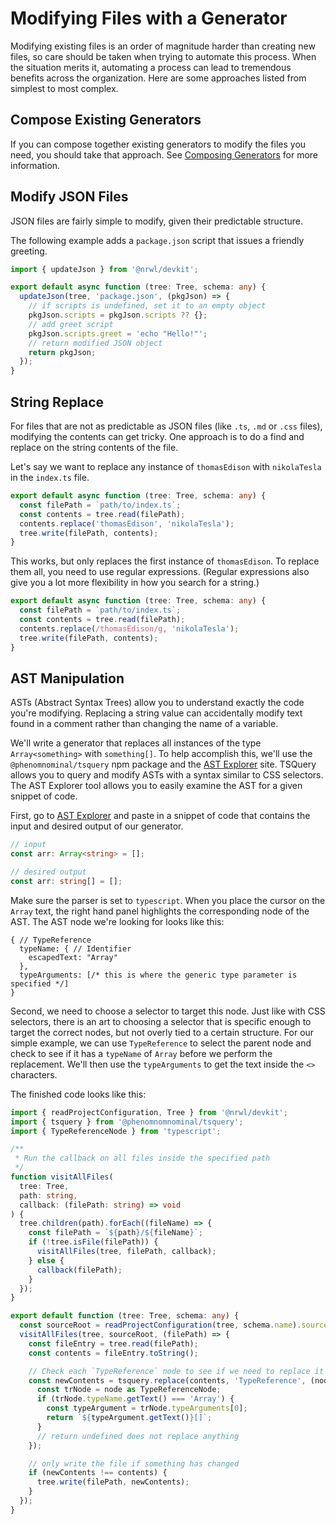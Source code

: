 # Modifying Files with a Generator

Modifying existing files is an order of magnitude harder than creating new files, so care should be taken when trying to automate this process. When the situation merits it, automating a process can lead to tremendous benefits across the organization. Here are some approaches listed from simplest to most complex.

## Compose Existing Generators

If you can compose together existing generators to modify the files you need, you should take that approach. See [Composing Generators]() for more information.

## Modify JSON Files

JSON files are fairly simple to modify, given their predictable structure.

The following example adds a `package.json` script that issues a friendly greeting.

```ts
import { updateJson } from '@nrwl/devkit';

export default async function (tree: Tree, schema: any) {
  updateJson(tree, 'package.json', (pkgJson) => {
    // if scripts is undefined, set it to an empty object
    pkgJson.scripts = pkgJson.scripts ?? {};
    // add greet script
    pkgJson.scripts.greet = 'echo "Hello!"';
    // return modified JSON object
    return pkgJson;
  });
}
```

## String Replace

For files that are not as predictable as JSON files (like `.ts`, `.md` or `.css` files), modifying the contents can get tricky. One approach is to do a find and replace on the string contents of the file.

Let's say we want to replace any instance of `thomasEdison` with `nikolaTesla` in the `index.ts` file.

```ts
export default async function (tree: Tree, schema: any) {
  const filePath = `path/to/index.ts`;
  const contents = tree.read(filePath);
  contents.replace('thomasEdison', 'nikolaTesla');
  tree.write(filePath, contents);
}
```

This works, but only replaces the first instance of `thomasEdison`. To replace them all, you need to use regular expressions. (Regular expressions also give you a lot more flexibility in how you search for a string.)

```ts
export default async function (tree: Tree, schema: any) {
  const filePath = `path/to/index.ts`;
  const contents = tree.read(filePath);
  contents.replace(/thomasEdison/g, 'nikolaTesla');
  tree.write(filePath, contents);
}
```

## AST Manipulation

ASTs (Abstract Syntax Trees) allow you to understand exactly the code you're modifying. Replacing a string value can accidentally modify text found in a comment rather than changing the name of a variable.

We'll write a generator that replaces all instances of the type `Array<something>` with `something[]`. To help accomplish this, we'll use the `@phenomnominal/tsquery` npm package and the [AST Explorer](https://astexplorer.net) site. TSQuery allows you to query and modify ASTs with a syntax similar to CSS selectors. The AST Explorer tool allows you to easily examine the AST for a given snippet of code.

First, go to [AST Explorer](https://astexplorer.net) and paste in a snippet of code that contains the input and desired output of our generator.

```ts
// input
const arr: Array<string> = [];

// desired output
const arr: string[] = [];
```

Make sure the parser is set to `typescript`. When you place the cursor on the `Array` text, the right hand panel highlights the corresponding node of the AST. The AST node we're looking for looks like this:

```
{ // TypeReference
  typeName: { // Identifier
    escapedText: "Array"
  },
  typeArguments: [/* this is where the generic type parameter is specified */]
}
```

Second, we need to choose a selector to target this node. Just like with CSS selectors, there is an art to choosing a selector that is specific enough to target the correct nodes, but not overly tied to a certain structure. For our simple example, we can use `TypeReference` to select the parent node and check to see if it has a `typeName` of `Array` before we perform the replacement. We'll then use the `typeArguments` to get the text inside the `<>` characters.

The finished code looks like this:

```ts
import { readProjectConfiguration, Tree } from '@nrwl/devkit';
import { tsquery } from '@phenomnomnominal/tsquery';
import { TypeReferenceNode } from 'typescript';

/**
 * Run the callback on all files inside the specified path
 */
function visitAllFiles(
  tree: Tree,
  path: string,
  callback: (filePath: string) => void
) {
  tree.children(path).forEach((fileName) => {
    const filePath = `${path}/${fileName}`;
    if (!tree.isFile(filePath)) {
      visitAllFiles(tree, filePath, callback);
    } else {
      callback(filePath);
    }
  });
}

export default function (tree: Tree, schema: any) {
  const sourceRoot = readProjectConfiguration(tree, schema.name).sourceRoot;
  visitAllFiles(tree, sourceRoot, (filePath) => {
    const fileEntry = tree.read(filePath);
    const contents = fileEntry.toString();

    // Check each `TypeReference` node to see if we need to replace it
    const newContents = tsquery.replace(contents, 'TypeReference', (node) => {
      const trNode = node as TypeReferenceNode;
      if (trNode.typeName.getText() === 'Array') {
        const typeArgument = trNode.typeArguments[0];
        return `${typeArgument.getText()}[]`;
      }
      // return undefined does not replace anything
    });

    // only write the file if something has changed
    if (newContents !== contents) {
      tree.write(filePath, newContents);
    }
  });
}
```
